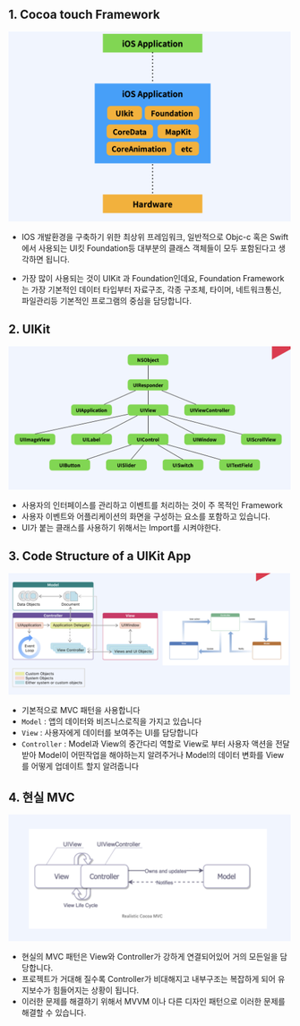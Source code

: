 ## 1. Cocoa touch Framework

![UIKit](./Images/UIKit_01.png)

- IOS 개발환경을 구축하기 위한 최상위 프레임워크, 일반적으로 Objc-c 혹은 Swift 에서 사용되는 UI킷 Foundation등 대부분의 클래스 객체들이 모두 포함된다고 생각하면 됩니다.

- 가장 많이 사용되는 것이 UIKit 과 Foundation인데요, Foundation Framework는 가장 기본적인 데이터 타입부터 자료구조, 각종 구조체, 타이머, 네트워크통신, 파일관리등 기본적인 프로그램의 중심을 담당합니다.

  

## 2. UIKit

![UIKit_02](./Images/UIKit_02.png)

- 사용자의 인터페이스를 관리하고 이벤트를 처리하는 것이 주 목적인 Framework
- 사용자 이벤트와 어플리케이션의 화면을 구성하는 요소를 포함하고 있습니다.
- UI가 붙는 클래스를 사용하기 위해서는 Import를 시켜야한다.



## 3. Code Structure of a UIKit App

![UIKit_03](./Images/UIKit_03.png)

- 기본적으로 MVC 패턴을 사용합니다
- `Model` : 앱의 데이터와 비즈니스로직을 가지고 있습니다
- `View` : 사용자에게 데이터를 보여주는 UI를 담당합니다
- `Controller` : Model과 View의 중간다리 역할로 View로 부터 사용자 액션을 전달받아 Model이 어떤작업을 해야하는지 알려주거나 Model의 데이터 변화를 View를 어떻게 업데이트 할지 알려줍니다



## 4. 현실 MVC

![UIKit_04](./Images/UIKit_04.png)

- 현실의 MVC 패턴은 View와 Controller가 강하게 연결되어있어 거의 모든일을 담당합니다.
- 프로젝트가 거대해 질수록 Controller가 비대해지고 내부구조는 복잡하게 되어 유지보수가 힘들어지는 상황이 됩니다.
- 이러한 문제를 해결하기 위해서 MVVM 이나 다른 디자인 패턴으로 이러한 문제를 해결할 수 있습니다.
